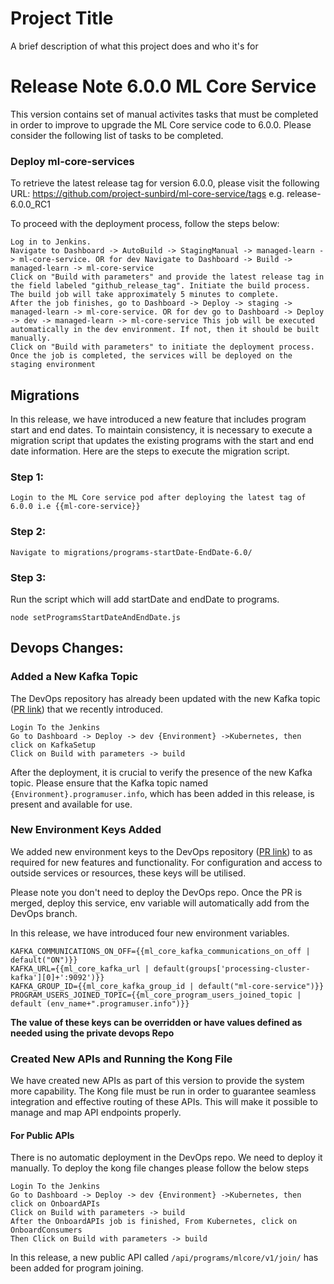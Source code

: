 
# Project Title

A brief description of what this project does and who it's for

# Release Note 6.0.0 ML Core Service

This version contains set of manual activites tasks that must be completed in order to improve to upgrade the ML Core service code to 6.0.0. Please consider the following list of tasks to be completed.


### Deploy ml-core-services

To retrieve the latest release tag for version 6.0.0, please visit the following URL: https://github.com/project-sunbird/ml-core-service/tags e.g. release-6.0.0_RC1


To proceed with the deployment process, follow the steps below:

    Log in to Jenkins.
    Navigate to Dashboard -> AutoBuild -> StagingManual -> managed-learn -> ml-core-service. OR for dev Navigate to Dashboard -> Build -> managed-learn -> ml-core-service
    Click on "Build with parameters" and provide the latest release tag in the field labeled "github_release_tag". Initiate the build process.
    The build job will take approximately 5 minutes to complete.
    After the job finishes, go to Dashboard -> Deploy -> staging -> managed-learn -> ml-core-service. OR for dev go to Dashboard -> Deploy -> dev -> managed-learn -> ml-core-service This job will be executed automatically in the dev environment. If not, then it should be built manually.
    Click on "Build with parameters" to initiate the deployment process.
    Once the job is completed, the services will be deployed on the staging environment



## Migrations

In this release, we have introduced a new feature that includes program start and end dates. To maintain consistency, it is necessary to execute a migration script that updates the existing programs with the start and end date information. Here are the steps to execute the migration script.

### Step 1:

    Login to the ML Core service pod after deploying the latest tag of 6.0.0 i.e {{ml-core-service}}

### Step 2:

    Navigate to migrations/programs-startDate-EndDate-6.0/

### Step 3:

Run the script which will add startDate and endDate to programs.

    node setProgramsStartDateAndEndDate.js

## Devops Changes:

### Added a New Kafka Topic

The DevOps repository has already been updated with the new Kafka topic ([PR link](https://github.com/project-sunbird/sunbird-devops/pull/3821)) that we recently introduced.

    Login To the Jenkins
    Go to Dashboard -> Deploy -> dev {Environment} ->Kubernetes, then click on KafkaSetup
    Click on Build with parameters -> build
    

After the deployment, it is crucial to verify the presence of the new Kafka topic. Please ensure that the Kafka topic named `{Environment}.programuser.info`, which has been added in this release, is present and available for use.

### New Environment Keys Added

We added new environment keys to the DevOps repository ([PR link](https://github.com/project-sunbird/sunbird-devops/pull/3737)) to as required for new features and functionality. For configuration and access to outside services or resources, these keys will be utilised.

Please note you don't need to deploy the DevOps repo. Once the PR is merged, deploy this service, env variable will automatically add from the DevOps branch.

In this release, we have introduced four new environment variables. 

    KAFKA_COMMUNICATIONS_ON_OFF={{ml_core_kafka_communications_on_off | default("ON")}}
    KAFKA_URL={{ml_core_kafka_url | default(groups['processing-cluster-kafka'][0]+':9092')}}
    KAFKA_GROUP_ID={{ml_core_kafka_group_id | default("ml-core-service")}}
    PROGRAM_USERS_JOINED_TOPIC={{ml_core_program_users_joined_topic | default (env_name+".programuser.info")}}

**The value of these keys can be overridden or have values defined as needed using the private devops Repo**

### Created New APIs and Running the Kong File

We have created new APIs as part of this version to provide the system more capability. The Kong file must be run in order to guarantee seamless integration and effective routing of these APIs. This will make it possible to manage and map API endpoints properly.

#### For Public APIs

There is no automatic deployment in the DevOps repo. We need to deploy it manually. To deploy the kong file changes please follow the below steps

    Login To the Jenkins
    Go to Dashboard -> Deploy -> dev {Environment} ->Kubernetes, then click on OnboardAPIs
    Click on Build with parameters -> build
    After the OnboardAPIs job is finished, From Kubernetes, click on OnboardConsumers
    Then Click on Build with parameters -> build

In this release, a new public API called `/api/programs/mlcore/v1/join/` has been added for program joining.